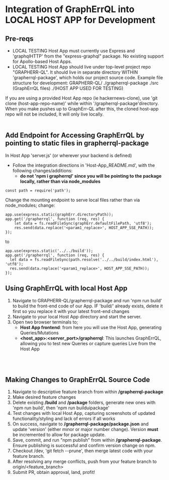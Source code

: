 # Integration of GraphErrQL into LOCAL HOST APP for Development

## Pre-reqs

- LOCAL TESTING Host App must currently use Express and 'graphqlHTTP' from the "express-graphql" package. No existing support for Apollo-based Host Apps.
- LOCAL TESTING Host App should live under top-level project repo "GRAPHERR-QL". It should live in separate directory WITHIN 'grapherrql-package', which holds our project source code. Example file structure for development:
  GRAPHERR-QL/
  ./grapherrql-package
  ./src (GraphErrQL files)
  ./(HOST APP USED FOR TESTING)

If you are using a provided Host App repo (ie hackernews-clone), use 'git clone (host-app-repo-name)' while within '/grapherrql-package'directory. When you make pushes up to GraphErr-QL after this, the cloned host-app repo will not be included, It will only live locally.
<br/>
<br/>

## Add Endpoint for Accessing GraphErrQL by pointing to static files in grapherrql-package

In Host App 'server.js' (or wherever your backend is defined)

- Follow the integration directions in 'Host-App_README.md', with the following changes/additions:
  - **do not 'npm i grapherrql' since you will be pointing to the package locally, rather than via node_modules**

```
const path = require('path');
```

Change the mounting endpoint to serve local files rather than via node_modules;
change:

```
app.use(express.static(graphErr.directoryPath));
app.get('/grapherrql', function (req, res) {
    let data = fs.readFileSync(graphErr.defaultFilePath, 'utf8');
    res.send(data.replace('<param1_replace>', HOST_APP_SSE_PATH));
});
```

to

```
app.use(express.static('../../build'));
app.get('/grapherrql', function (req, res) {
  let data = fs.readFileSync(path.resolve('../../build/index.html'), 'utf8');
  res.send(data.replace('<param1_replace>', HOST_APP_SSE_PATH));
});
```

## Using GraphErrQL with local Host App

1. Navigate to GRAPHERR-QL/grapherrql-package and run 'npm run build' to build the front-end code of our App. IF 'build/' already exists, delete it first so you replace it with your latest front-end changes
2. Navigate to your local Host App directory and start the server.
3. Open two browser terminals to;
   - **Host App frontend**: from here you will use the Host App, generating Queries/Mutations
   - **<host_app>:<server_port>/grapherrql**: This launches GraphErrQL, allowing you to test new Queries or capture queries Live from the Host App

<br />
<br />

## Making Changes to GraphErrQL Source Code

1. Navigate to descriptive feature branch from within **/grapherrql-package**
2. Make desired feature changes
3. Delete existing **/build** and **/package** folders, generate new ones with 'npm run build', then 'npm run builduipackage'
4. Test changes with local Host App, capturing screenshots of updated functionality/styling and lack of errors if all works
5. On success, navigate to **/grapherrql-package/package.json** and update 'version' (either minor or major number change). Version **must** be incremented to allow for package update.
6. Save, commit, and run "npm publish" from within **/grapherrql-package**. Ensure publishing is successful and confirm version change on npm.
7. Checkout /dev, 'git fetch --prune', then merge latest code with your feature branch.
8. After resolving any merge conflicts, push from your feature branch to origin/<feature_branch>
9. Submit PR, obtain approval, land, profit!
